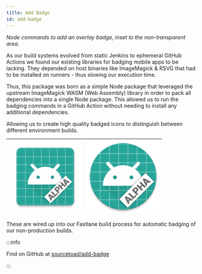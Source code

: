 ```yaml
---
title: Add Badge
id: add-badge
---
```


_Node commands to add an overlay badge, inset to the non-transparent area._

As our build systems evolved from static Jenkins to ephemeral GitHub Actions we found our existing libraries for badging mobile apps to be lacking. They depended on host binaries like ImageMagick & RSVG that had to be installed on runners - thus slowing our execution time.

Thus, this package was born as a simple Node package that leveraged the upstream ImageMagick WASM (Web Assembly) library in order to pack all dependencies into a single Node package. This allowed us to run the badging commands in a GitHub Action without needing to install any additional dependencies.

Allowing us to create high quality badged icons to distinguish between different environment builds.

| ![](assets/ic_launcher-xxxhdpi.png) | ![](assets/ic_launcher_round-xxxhdpi.png) |
|-------------------------------------|-------------------------------------------|

These are wired up into our Fastlane build process for automatic badging of our non-production builds.

:::info

Find on GitHub at [sourcetoad/add-badge](https://github.com/sourcetoad/add-badge)

:::